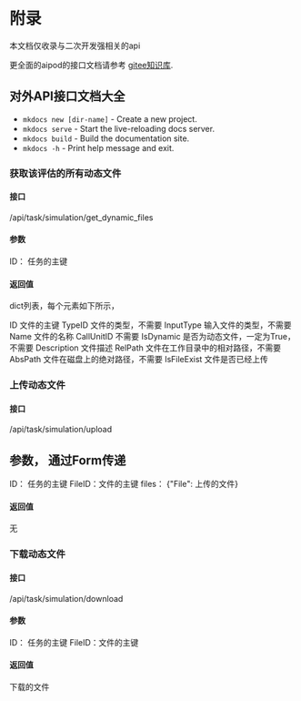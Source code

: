 # 附录

本文档仅收录与二次开发强相关的api

更全面的aipod的接口文档请参考 [gitee知识库](https://e.gitee.com/rhotheta/projects/55605/docs?direction=asc&directory=291338&page=1&program_id=55605&scope=root&sort=updated_at).

## 对外API接口文档大全

* `mkdocs new [dir-name]` - Create a new project.
* `mkdocs serve` - Start the live-reloading docs server.
* `mkdocs build` - Build the documentation site.
* `mkdocs -h` - Print help message and exit.

### 获取该评估的所有动态文件

#### 接口

/api/task/simulation/get_dynamic_files

#### 参数

ID： 任务的主键

#### 返回值

dict列表，每个元素如下所示，

ID          文件的主键
TypeID      文件的类型，不需要
InputType   输入文件的类型，不需要
Name        文件的名称
CallUnitID  不需要
IsDynamic   是否为动态文件，一定为True，不需要
Description 文件描述
RelPath     文件在工作目录中的相对路径，不需要
AbsPath     文件在磁盘上的绝对路径，不需要
IsFileExist 文件是否已经上传


### 上传动态文件

#### 接口

/api/task/simulation/upload

## 参数， 通过Form传递

ID： 任务的主键
FileID：文件的主键
files： {"File": 上传的文件}

#### 返回值

无


### 下载动态文件

#### 接口

/api/task/simulation/download

#### 参数

ID： 任务的主键
FileID：文件的主键

#### 返回值

下载的文件